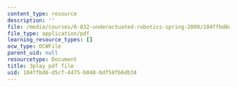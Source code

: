 ```yaml
---
content_type: resource
description: ''
file: /media/courses/6-832-underactuated-robotics-spring-2009/104ffbd6d5cf4475b048bdf58fb6db34_E-sOMfDVe8o.pdf
file_type: application/pdf
learning_resource_types: []
ocw_type: OCWFile
parent_uid: null
resourcetype: Document
title: 3play pdf file
uid: 104ffbd6-d5cf-4475-b048-bdf58fb6db34
---
```

